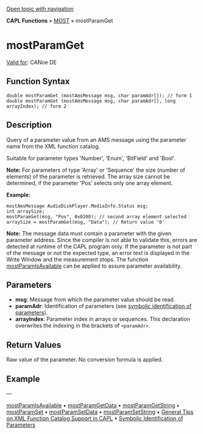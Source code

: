 [Open topic with navigation](../../../../../CANoeDEFamily.htm#Topics/CAPLFunctions/MOST/Functions/CAPLfunctionMOSTParamGet.md)

**CAPL Functions** » [MOST](../CAPLfunctionsMOSTOverview.md) » mostParamGet

# mostParamGet

[Valid for](../../../Shared/FeatureAvailability.md): CANoe DE

## Function Syntax

```plaintext
double mostParamGet (mostAmsMessage msg, char paramAdr[]); // form 1
double mostParamGet (mostAmsMessage msg, char paramAdr[], long arrayIndex); // form 2
```

## Description

Query of a parameter value from an AMS message using the parameter name from the XML function catalog.

Suitable for parameter types 'Number', 'Enum', 'BitField' and 'Bool'.

**Note:** For parameters of type 'Array' or 'Sequence' the size (number of elements) of the parameter is retrieved. The array size cannot be determined, if the parameter 'Pos' selects only one array element.

**Example:**

```plaintext
mostAmsMessage AudioDiskPlayer.MediaInfo.Status msg;
int arraySize;
mostParamSet(msg, "Pos", 0x0200); // second array element selected
arraySize = mostParamGet(msg, "Data"); // Return value '0'
```

**Note:** The message data must contain a parameter with the given parameter address. Since the compiler is not able to validate this, errors are detected at runtime of the CAPL program only. If the parameter is not part of the message or not the expected type, an error text is displayed in the Write Window and the measurement stops. The function [mostParamIsAvailable](CAPLfunctionMOSTParamIsAvailable.md) can be applied to assure parameter availability.

## Parameters

- **msg**: Message from which the parameter value should be read.
- **paramAdr**: Identification of parameters (see [symbolic identification of parameters](../CAPLfunctionsMOSTSymIDParam.md)).
- **arrayIndex**: Parameter index in arrays or sequences. This declaration overwrites the indexing in the brackets of `<paramAdr>`.

## Return Values

Raw value of the parameter. No conversion formula is applied.

## Example

—

[mostParamIsAvailable](CAPLfunctionMOSTParamIsAvailable.md) • [mostParamGetData](CAPLfunctionMOSTParamGetData.md) • [mostParamGetString](CAPLfunctionMOSTParamGetString.md) • [mostParamSet](CAPLfunctionMOSTParamSet.md) • [mostParamSetData](CAPLfunctionMOSTParamSetData.md) • [mostParamSetString](CAPLfunctionMOSTParamSetString.md) • [General Tips on XML Function Catalog Support in CAPL](../CAPLfunctionsMOSTXMLSupport.md) • [Symbolic Identification of Parameters](../CAPLfunctionsMOSTSymIDParam.md)
